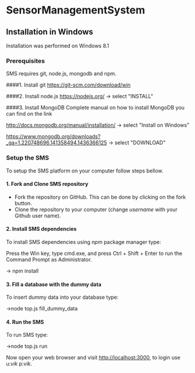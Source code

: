 SensorManagementSystem
======================


## Installation in Windows
Installation was performed on Windows 8.1   


### Prerequisites  

SMS requires git, node.js, mongodb and npm.


####1. Install git
https://git-scm.com/download/win


####2. Install node.js
https://nodejs.org/ -> select "INSTALL"


####3. Install MongoDB
Complete manual on how to install MongoDB you can find on the link 
  
  http://docs.mongodb.org/manual/installation/ -> select "Install on Windows"

https://www.mongodb.org/downloads?_ga=1.220748696.141358494.1436366125 -> select "DOWNLOAD"


### Setup the SMS
To setup the SMS platform on your computer follow steps bellow.


#### 1. Fork and Clone SMS repository
- Fork the  repository on GitHub. This can be done by clicking on the fork button.
- Clone the repository to your computer (change _username_ with your Github user name).


#### 2. Install SMS dependencies
To install SMS dependencies using _npm_ package manager type:

Press the Win key, type cmd.exe, and press Ctrl + Shift + Enter to run the Command Prompt as Administrator.
  
  -> npm install


#### 3. Fill a database with the dummy data
To insert dummy data into your database type:
   
   ->node top.js fill_dummy_data


#### 4. Run the SMS
 To run SMS type:
   
   ->node top.js run 

Now open your web browser and visit [http://localhost:3000](http://localhost:3000/), to login use u:_vik_  p:_vik_.
